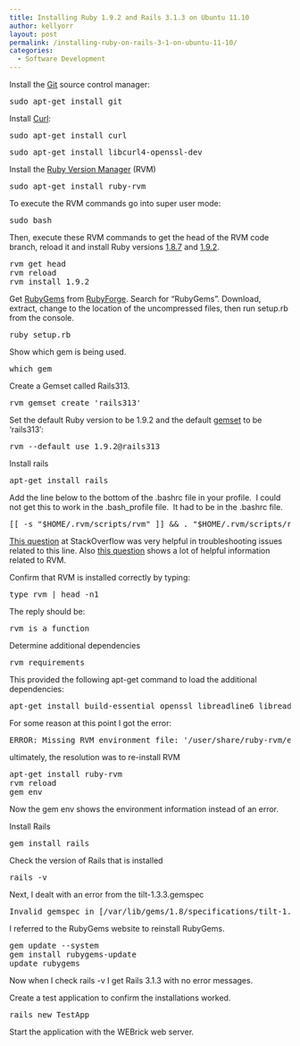 ```yaml
---
title: Installing Ruby 1.9.2 and Rails 3.1.3 on Ubuntu 11.10
author: kellyorr
layout: post
permalink: /installing-ruby-on-rails-3-1-on-ubuntu-11-10/
categories:
  - Software Development
---
```

Install the <a title="Git" href="http://git-scm.com/" target="_blank">Git</a> source control manager:

<pre class="brush: plain; title: ; notranslate" title="">sudo apt-get install git</pre>

Install <a title="Curl" href="http://curl.haxx.se/" target="_blank">Curl</a>:

<pre class="brush: plain; title: ; notranslate" title="">sudo apt-get install curl</pre>

<pre class="brush: plain; title: ; notranslate" title="">sudo apt-get install libcurl4-openssl-dev</pre>

Install the <a title="RVM" href="http://beginrescueend.com/" target="_blank">Ruby Version Manager</a> (RVM)

<pre class="brush: plain; title: ; notranslate" title="">sudo apt-get install ruby-rvm</pre>

To execute the RVM commands go into super user mode:

<pre class="brush: plain; title: ; notranslate" title="">sudo bash</pre>

Then, execute these RVM commands to get the head of the RVM code branch, reload it and install Ruby versions <a title="Ruby 1.8.7" href="http://www.ruby-lang.org/en/news/2008/05/31/ruby-1-8-7-has-been-released/" target="_blank">1.8.7</a> and <a title="Ruby 1.9.2" href="http://www.ruby-lang.org/en/news/2010/08/18/ruby-1-9.2-released/" target="_blank">1.9.2</a>.

<pre class="brush: plain; title: ; notranslate" title="">rvm get head
rvm reload
rvm install 1.9.2
</pre>

Get <a title="RubyGems" href="http://rubygems.org/" target="_blank">RubyGems</a> from <a title="RubyForge" href="http://www.rubyforge.org" target="_blank">RubyForge</a>. Search for &#8220;RubyGems&#8221;. Download, extract, change to the location of the uncompressed files, then run setup.rb from the console.

<pre class="brush: plain; title: ; notranslate" title="">ruby setup.rb</pre>

Show which gem is being used.

<pre class="brush: plain; title: ; notranslate" title="">which gem</pre>

Create a Gemset called Rails313.

<pre class="brush: plain; title: ; notranslate" title="">rvm gemset create 'rails313'</pre>

Set the default Ruby version to be 1.9.2 and the default <a title="Gemset" href="https://rvm.beginrescueend.com/gemsets/basics/" target="_blank">gemset</a> to be &#8216;rails313&#8242;:

<pre class="brush: plain; title: ; notranslate" title="">rvm --default use 1.9.2@rails313</pre>

Install rails

<pre class="brush: plain; title: ; notranslate" title="">apt-get install rails</pre>

Add the line below to the bottom of the .bashrc file in your profile.  I could not get this to work in the .bash_profile file.  It had to be in the .bashrc file.

<pre class="brush: plain; title: ; notranslate" title="">[[ -s "$HOME/.rvm/scripts/rvm" ]] && . "$HOME/.rvm/scripts/rvm"</pre>

<a href="http://stackoverflow.com/questions/3276950/rvm-doesnt-switch-rubies" target="_blank">This question</a> at StackOverflow was very helpful in troubleshooting issues related to this line. Also <a href="http://stackoverflow.com/questions/8398479/using-rvm-but-cant-set-current-ruby-version-ubuntu-11-10" target="_blank">this question</a> shows a lot of helpful information related to RVM.

Confirm that RVM is installed correctly by typing:

<pre class="brush: plain; title: ; notranslate" title="">type rvm | head -n1</pre>

The reply should be:

<pre class="brush: plain; title: ; notranslate" title="">rvm is a function</pre>

Determine additional dependencies

<pre class="brush: plain; title: ; notranslate" title="">rvm requirements</pre>

This provided the following apt-get command to load the additional dependencies:

<pre class="brush: plain; title: ; notranslate" title="">apt-get install build-essential openssl libreadline6 libreadline6-dev curl git-core zlib1g zlib1g-dev libssl-dev libyaml-dev libsqlite3-0 libsqlite3-dev sqlite3 libxml2-dev libxslt-dev autoconf libc6-dev ncurses-dev automake libtool bison subversion nodejs</pre>

For some reason at this point I got the error:

<pre class="brush: plain; title: ; notranslate" title="">ERROR: Missing RVM environment file: '/user/share/ruby-rvm/environments/ruby-1.9.2-p290</pre>

ultimately, the resolution was to re-install RVM

<pre class="brush: plain; title: ; notranslate" title="">apt-get install ruby-rvm
rvm reload
gem env
</pre>

Now the gem env shows the environment information instead of an error.

Install Rails

<pre class="brush: plain; title: ; notranslate" title="">gem install rails</pre>

Check the version of Rails that is installed

<pre class="brush: plain; title: ; notranslate" title="">rails -v</pre>

Next, I dealt with an error from the tilt-1.3.3.gemspec

<pre class="brush: plain; title: ; notranslate" title="">Invalid gemspec in [/var/lib/gems/1.8/specifications/tilt-1.3.3.gemspec]: invalid date format in specification: "2011-08-25 00:00:00.000000000Z"</pre>

I referred to the RubyGems website to reinstall RubyGems.

<pre class="brush: plain; title: ; notranslate" title="">gem update --system
gem install rubygems-update
update_rubygems
</pre>

Now when I check rails -v I get Rails 3.1.3 with no error messages.

Create a test application to confirm the installations worked.

<pre class="brush: plain; title: ; notranslate" title="">rails new TestApp</pre>

Start the application with the WEBrick web server.